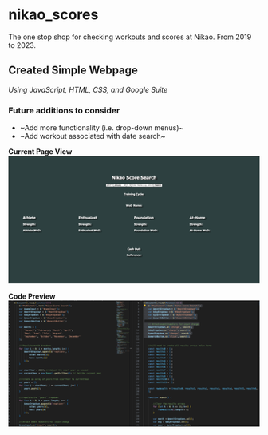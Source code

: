 # nikao_scores
The one stop shop for checking workouts and scores at Nikao. From 2019 to 2023.

## Created Simple Webpage
*Using JavaScript, HTML, CSS, and Google Suite*

### Future additions to consider
- ~Add more functionality (i.e. drop-down menus)~
- ~Add workout associated with date search~

**Current Page View**
![Page View](/images/Screenshot2.png)

**Code Preview**
![Code View](/images/Screenshot4.png)
